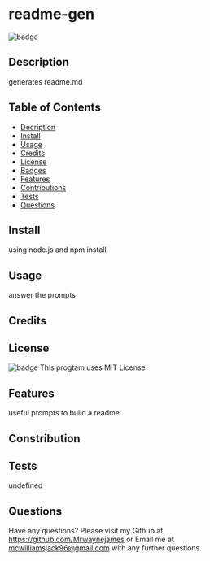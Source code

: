 # readme-gen

![badge](https://img.shields.io/badge/license-MIT-brightgreen)

## Description
generates readme.md

## Table of Contents
* [Decription](#Description) 
* [Install](#Install)
* [Usage](#Usage) 
* [Credits](#Credits)
* [License](#License)
* [Badges](#Badges)
* [Features](#Features)
* [Contributions](#Constribution)
* [Tests](#Tests)
* [Questions](#Questions)

## Install
using node.js and npm install
## Usage
answer the prompts
## Credits
 
## License
![badge](https://img.shields.io/badge/license-MIT-brightgreen)
This progtam uses MIT License
## Features
useful prompts to build a readme
## Constribution
 
## Tests
undefined
## Questions
Have any questions? Please visit my Github at https://github.com/Mrwaynejames or Email me at mcwilliamsjack96@gmail.com with any further questions.